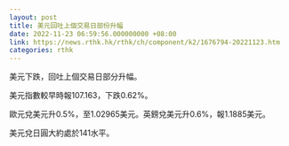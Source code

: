 ```yaml
---
layout: post
title: 美元回吐上個交易日部份升幅
date: 2022-11-23 06:59:56.000000000 +08:00
link: https://news.rthk.hk/rthk/ch/component/k2/1676794-20221123.htm
categories: rthk
---
```


美元下跌，回吐上個交易日部分升幅。

美元指數較早時報107.163，下跌0.62%。

歐元兌美元升0.5%，至1.02965美元。英鎊兌美元升0.6%，報1.1885美元。

美元兌日圓大約處於141水平。
